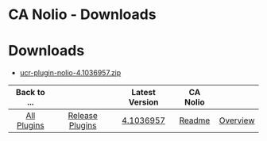 
CA Nolio - Downloads
====================

# Downloads

- [ucr-plugin-nolio-4.1036957.zip](https://raw.githubusercontent.com/UrbanCode/IBM-UCR-PLUGINS/main/files/ucr-plugin-nolio/ucr-plugin-nolio-4.1036957.zip)

|Back to ...||Latest Version|CA Nolio ||
| :---: | :---: | :---: | :---: | :---: |
|[All Plugins](../../index.md)|[Release Plugins](../README.md)|[4.1036957](https://raw.githubusercontent.com/UrbanCode/IBM-UCR-PLUGINS/main/files/ucr-plugin-nolio/ucr-plugin-nolio-4.1036957.zip)|[Readme](README.md)|[Overview](overview.md)|
